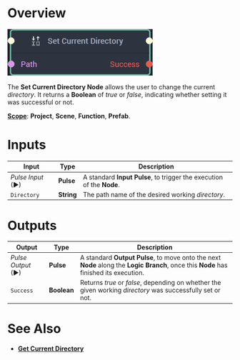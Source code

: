# Overview

![The Set Current Directory Node.](../../.gitbook/assets/setcurrentdictionarynode20241.png)

The **Set Current Directory Node** allows the user to change the current *directory*. It returns a **Boolean** of *true* or *false*, indicating whether setting it was successful or not. 

[**Scope**](../overview.md#scopes): **Project**, **Scene**, **Function**, **Prefab**.


# Inputs

|Input|Type|Description|
|---|---|---|
|*Pulse Input* (►)|**Pulse**|A standard **Input Pulse**, to trigger the execution of the **Node**.|
|`Directory`|**String**|The path name of the desired working *directory*.|

# Outputs

|Output|Type|Description|
|---|---|---|
|*Pulse Output* (►)|**Pulse**|A standard **Output Pulse**, to move onto the next **Node** along the **Logic Branch**, once this **Node** has finished its execution.|
|`Success`|**Boolean**|Returns *true* or *false*, depending on whether the given working *directory* was successfully set or not.|

# See Also

* [**Get Current Directory**](getcurrentdirectory.md)


